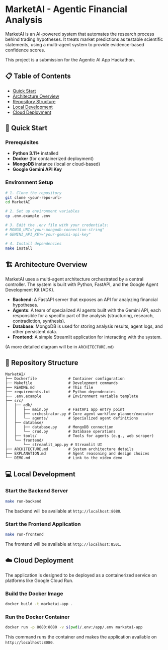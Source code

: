# MarketAI - Agentic Financial Analysis

MarketAI is an AI-powered system that automates the research process behind trading hypotheses. It treats market predictions as testable scientific statements, using a multi-agent system to provide evidence-based confidence scores.

This project is a submission for the Agentic AI App Hackathon.

## 📋 Table of Contents

- [Quick Start](#-quick-start)
- [Architecture Overview](#-architecture-overview)
- [Repository Structure](#-repository-structure)
- [Local Development](#-local-development)
- [Cloud Deployment](#-cloud-deployment)

## 🚀 Quick Start

### Prerequisites

- **Python 3.11+** installed
- **Docker** (for containerized deployment)
- **MongoDB** instance (local or cloud-based)
- **Google Gemini API Key**

### Environment Setup

```bash
# 1. Clone the repository
git clone <your-repo-url>
cd MarketAI

# 2. Set up environment variables
cp .env.example .env

# 3. Edit the .env file with your credentials:
# MONGO_URI="your-mongodb-connection-string"
# GEMINI_API_KEY="your-gemini-api-key"

# 4. Install dependencies
make install
```

## 🏗️ Architecture Overview

MarketAI uses a multi-agent architecture orchestrated by a central controller. The system is built with Python, FastAPI, and the Google Agent Development Kit (ADK).

- **Backend**: A FastAPI server that exposes an API for analyzing financial hypotheses.
- **Agents**: A team of specialized AI agents built with the Gemini API, each responsible for a specific part of the analysis (structuring, research, contradiction, synthesis).
- **Database**: MongoDB is used for storing analysis results, agent logs, and other persistent data.
- **Frontend**: A simple Streamlit application for interacting with the system.

(A more detailed diagram will be in `ARCHITECTURE.md`)

## 📁 Repository Structure

```
MarketAI/
├── Dockerfile              # Container configuration
├── Makefile                # Development commands
├── README.md               # This file
├── requirements.txt        # Python dependencies
├── .env.example            # Environment variable template
├── src/
│   ├── adk/
│   │   ├── main.py         # FastAPI app entry point
│   │   ├── orchestrator.py # Core agent workflow planner/executor
│   │   └── agents/         # Specialized agent definitions
│   ├── database/
│   │   ├── database.py     # MongoDB connection
│   │   └── crud.py         # Database operations
│   ├── tools/              # Tools for agents (e.g., web scraper)
│   └── frontend/
│       └── streamlit_app.py # Streamlit UI
├── ARCHITECTURE.md         # System architecture details
├── EXPLANATION.md          # Agent reasoning and design choices
└── DEMO.md                 # Link to the video demo
```

## 💻 Local Development

### Start the Backend Server

```bash
make run-backend
```
The backend will be available at `http://localhost:8080`.

### Start the Frontend Application

```bash
make run-frontend
```
The frontend will be available at `http://localhost:8501`.

## ☁️ Cloud Deployment

The application is designed to be deployed as a containerized service on platforms like Google Cloud Run.

### Build the Docker Image

```bash
docker build -t marketai-app .
```

### Run the Docker Container

```bash
docker run -p 8080:8080 -v $(pwd)/.env:/app/.env marketai-app
```
This command runs the container and makes the application available on `http://localhost:8080`.
